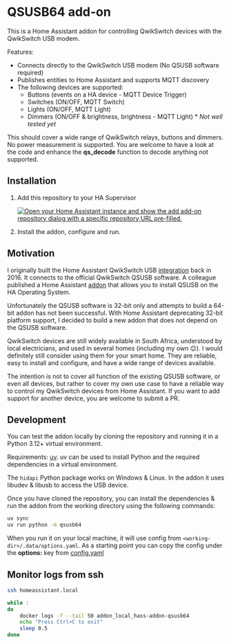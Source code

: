 # QSUSB64 add-on

This is a Home Assistant addon for controlling QwikSwitch devices with the QwikSwitch USB modem.

Features:

- Connects directly to the QwikSwitch USB modem (No QSUSB software required)
- Publishes entities to Home Assistant and supports MQTT discovery
- The following devices are supported:
  - Buttons (events on a HA device - MQTT Device Trigger)
  - Switches (ON/OFF, MQTT Switch)
  - Lights (ON/OFF, MQTT Light)
  - Dimmers (ON/OFF & brightness, brightness - MQTT Light) * *Not well tested yet*

This should cover a wide range of QwikSwitch relays, buttons and dimmers. No power measurement is supported. You are welcome to have a look at the code and enhance the **qs_decode** function to decode anything not supported.

## Installation

1. Add this repository to your HA Supervisor

   [![Open your Home Assistant instance and show the add add-on repository dialog with a specific repository URL pre-filled.](https://my.home-assistant.io/badges/supervisor_add_addon_repository.svg)](https://my.home-assistant.io/redirect/supervisor_add_addon_repository/?repository_url=https%3A%2F%2Fgithub.com%2Fkellerza%2Fqsusb64)

2. Install the addon, configure and run.

## Motivation

I originally built the Home Assistant QwikSwitch USB [integration](https://www.home-assistant.io/integrations/QwikSwitch/) back in 2016. It connects to the official QwikSwitch QSUSB software. A colleague published a Home Assistant [addon](https://github.com/nardusleroux/hassio-qsusb) that allows you to install QSUSB on the HA Operating System.

Unfortunately the QSUSB software is 32-bit only and attempts to build a 64-bit addon has not been successful. With Home Assistant deprecating 32-bit platform support, I decided to build a new addon that does not depend on the QSUSB software.

QwikSwitch devices are still widely available in South Africa, understood by local electricians, and used in several homes (including my own :wink:). I would definitely still consider using them for your smart home. They are reliable, easy to install and configure, and have a wide range of devices available.

The intention is not to cover all function of the existing QSUSB software, or even all devices, but rather to cover my own use case to have a reliable way to control my QwikSwitch devices from Home Assistant. If you want to add support for another device, you are welcome to submit a PR.

## Development

You can test the addon locally by cloning the repository and running it in a Python 3.12+ virtual environment.

Requirements: [uv](https://docs.astral.sh/uv/getting-started/). uv can be used to install Python and the required dependencies in a virtual environment.

The `hidapi` Python package works on Windows & Linux. In the addon it uses libudev & libusb to access the USB device.

Once you have cloned the repository, you can install the dependencies & run the addon from the working directory using the following commands:

```bash
uv sync
uv run python -m qsusb64
```

When you run it on your local machine, it will use config from `<working-dir>/.data/options.yaml`. As a starting point you can copy the config under the **options:** key from [config.yaml](./hass-addon-qsusb64/config)

## Monitor logs from ssh

```bash
ssh homeassistant.local

while :
do
    docker logs -f --tail 50 addon_local_hass-addon-qsusb64
    echo "Press Ctrl+C to exit"
    sleep 0.5
done
```
